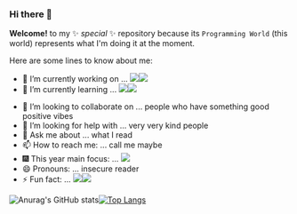 ### Hi there 👋

**Welcome!** to my ✨ _special_ ✨ repository because its `Programming World` (this world) represents what I'm doing it at the moment.

Here are some lines to know about me:

- 🔭 I’m currently working on ... <img src="https://img.shields.io/badge/Spring-black?style=flat&logo=Spring&logoColor=#6DB33F"/><img src="https://img.shields.io/badge/React-black?style=flat&logo=react&logoColor=#61DAFB">
- 🌱 I’m currently learning ... <img src="https://img.shields.io/badge/Java-black?style=flat&logo=OpenJDK&logoColor=brown"/><img src="https://img.shields.io/badge/Amazon AWS-black?style=flat&logo=AmazonAWS&logoColor=orange"/>
<!-- - <img src="https://img.shields.io/badge/JavaScript-black?style=flat&logo=JavaScript&logoColor=#F7DF1E"/><img src="https://img.shields.io/badge/HTML-black?style=flat&logo=Html5&logoColor=#E34F26"/><img src="https://img.shields.io/badge/CSS-black?style=flat&logo=css3&logoColor=blue"/> -->
- 👯 I’m looking to collaborate on ... people who have something good positive vibes
- 🤔 I’m looking for help with ... very very kind people 
- 💬 Ask me about ... what I read
- 📫 How to reach me: ... call me maybe
- 🎆 This year main focus: ... <img src="https://img.shields.io/badge/Spring-black?style=flat&logo=Spring&logoColor=#6DB33F"/>
- 😄 Pronouns: ... insecure reader
- ⚡ Fun fact: ... <img src="https://img.shields.io/badge/C-black?style=flat&logo=C&logoColor=#A8B9CC"/><img src="https://img.shields.io/badge/Python-black?style=flat&logo=Python&logoColor=#3776AB"/>

![Anurag's GitHub stats](https://github-readme-stats.vercel.app/api?username=keunoh&show_icons=true&theme=radical)[![Top Langs](https://github-readme-stats.vercel.app/api/top-langs/?username=keunoh&hide=html5,css3&show_icons=true&theme=radical&langs_count=8&layout=compact)](https://github.com/anuraghazra/github-readme-stats)

